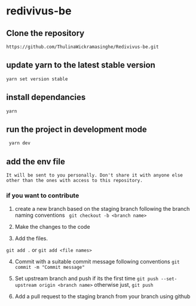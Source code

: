 # redivivus-be

## Clone the repository
```https://github.com/ThulinaWickramasinghe/Redivivus-be.git```

## update yarn to the latest stable version

``` yarn set version stable ```
## install dependancies
```yarn```

## run the project in development mode
``` yarn dev```

## add the env file
    It will be sent to you personally. Don't share it with anyone else other than the ones with access to this repository.

### if you want to contribute

1. create a new branch based on the staging branch following the branch naming conventions
``` git checkout -b <branch name>```

2. Make the changes to the code

3. Add the files.

```git add .``` or ```git add <file names>```

4. Commit with a suitable commit message following conventions
```git commit -m "Commit message"```

5. Set upstream branch and push if its the first time
```git push --set-upstream origin <branch name>```
    otherwise just,
```git push```

6. Add a pull request to the staging branch from your branch using github







